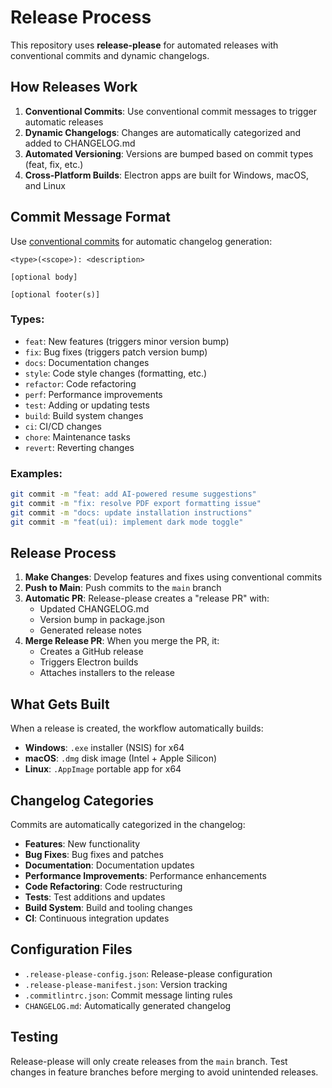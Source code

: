 # Release Process

This repository uses **release-please** for automated releases with conventional commits and dynamic changelogs.

## How Releases Work

1. **Conventional Commits**: Use conventional commit messages to trigger automatic releases
2. **Dynamic Changelogs**: Changes are automatically categorized and added to CHANGELOG.md
3. **Automated Versioning**: Versions are bumped based on commit types (feat, fix, etc.)
4. **Cross-Platform Builds**: Electron apps are built for Windows, macOS, and Linux

## Commit Message Format

Use [conventional commits](https://www.conventionalcommits.org/) for automatic changelog generation:

```
<type>(<scope>): <description>

[optional body]

[optional footer(s)]
```

### Types:
- `feat`: New features (triggers minor version bump)
- `fix`: Bug fixes (triggers patch version bump)
- `docs`: Documentation changes
- `style`: Code style changes (formatting, etc.)
- `refactor`: Code refactoring
- `perf`: Performance improvements
- `test`: Adding or updating tests
- `build`: Build system changes
- `ci`: CI/CD changes
- `chore`: Maintenance tasks
- `revert`: Reverting changes

### Examples:
```bash
git commit -m "feat: add AI-powered resume suggestions"
git commit -m "fix: resolve PDF export formatting issue"
git commit -m "docs: update installation instructions"
git commit -m "feat(ui): implement dark mode toggle"
```

## Release Process

1. **Make Changes**: Develop features and fixes using conventional commits
2. **Push to Main**: Push commits to the `main` branch
3. **Automatic PR**: Release-please creates a "release PR" with:
   - Updated CHANGELOG.md
   - Version bump in package.json
   - Generated release notes
4. **Merge Release PR**: When you merge the PR, it:
   - Creates a GitHub release
   - Triggers Electron builds
   - Attaches installers to the release

## What Gets Built

When a release is created, the workflow automatically builds:
- **Windows**: `.exe` installer (NSIS) for x64
- **macOS**: `.dmg` disk image (Intel + Apple Silicon)
- **Linux**: `.AppImage` portable app for x64

## Changelog Categories

Commits are automatically categorized in the changelog:
- **Features**: New functionality
- **Bug Fixes**: Bug fixes and patches
- **Documentation**: Documentation updates
- **Performance Improvements**: Performance enhancements
- **Code Refactoring**: Code restructuring
- **Tests**: Test additions and updates
- **Build System**: Build and tooling changes
- **CI**: Continuous integration updates

## Configuration Files

- `.release-please-config.json`: Release-please configuration
- `.release-please-manifest.json`: Version tracking
- `.commitlintrc.json`: Commit message linting rules
- `CHANGELOG.md`: Automatically generated changelog

## Testing

Release-please will only create releases from the `main` branch. Test changes in feature branches before merging to avoid unintended releases.